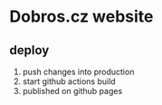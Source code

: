 Dobros.cz website
=================

deploy
-------
1. push changes into production
2. start github actions build
3. published on github pages
